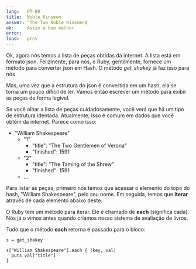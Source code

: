 ```yaml
---
lang:   PT-BR
title:  Noble Kinsmen
answer: ^The Two Noble Kinsmen$
ok:     Assim é bem melhor
error:  
load:   prev
---
```


Ok, agora nós temos a lista de peças obtidas da internet. A lista está em formato json.
Felizmente, para nós, o Ruby, gentilmente, fornece um método para converter json em Hash.
O método _get\_shakey_ já faz isso para nós

Mas, uma vez que a estrutura do json é convertida em um hash, ela se torna um pouco difícil de ler.
Vamos então escrever um método para exibir as peças de forma legível.

Se você olhar a lista de peças cuidadosamente, você verá que há um tipo de estrutura identada.
Atualmente, isso é comum em dados que você obtém da internet. Parece como isso:

<ul>
  <li>"William Shakespeare"
  <ul>
      <li>"1"
      <ul>
        <li>"title": "The Two Gentlemen of Verona"</li>
        <li>"finished": 1591</li>
      </ul>
      </li>
      <li>"2"
      <ul>
        <li>"title": "The Taming of the Shrew"</li>
        <li>"finished": 1591</li>
      </ul>
      </li>
      <li>...</li>
  </ul>
  </li>
</ul>

Para listar as peças, primeiro nós temos que acessar o elemento do topo do hash, "William Shakespeare", pelo seu nome.
Em seguida, temos que __iterar__ através de cada elemento abaixo deste.

O Ruby tem um método para iterar. Ele é chamado de __each__ (significa cada). Nós já o vimos antes
quando criamos nosso sistema de avaliação de livros.

Tudo que o método __each__ retorna é passado para o bloco:

    s = get_shakey

    s["William Shakespeare"].each { |key, val|
      puts val["title"]
    }
